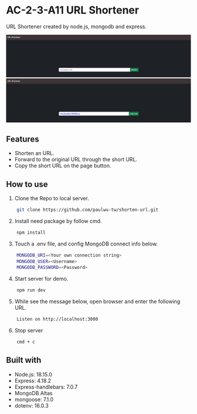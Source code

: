 # AC-2-3-A11 URL Shortener

URL Shortener created by node.js, mongodb and express.

![image](./public//pic/index-page.jpg)
![image](./public//pic/shorten-page.jpg)

## Features

- Shorten an URL.
- Forward to the original URL through the short URL.
- Copy the short URL on the page button.

## How to use

1. Clone the Repo to local server.
```bash
    git clone https://github.com/paulwu-tw/shorten-url.git
```

2. Install need package by follow cmd.
```bash
    npm install
```

3. Touch a .env file, and config MongoDB connect info below.
```bash
    MONGODB_URI=<Your own connection string>
    MONGODB_USER=<Username>
    MONGODB_PASSWORD=<Password>
```

4. Start server for demo.
```bash
    npm run dev
```

5. While see the message below, open browser and enter the following URL. 
```bash
    Listen on http://localhost:3000
```

6. Stop server
```bash
    cmd + c
```

## Built with

- Node.js: 18.15.0
- Express: 4.18.2
- Express-handlebars: 7.0.7
- MongoDB Altas
- mongoose: 7.1.0
- dotenv: 16.0.3